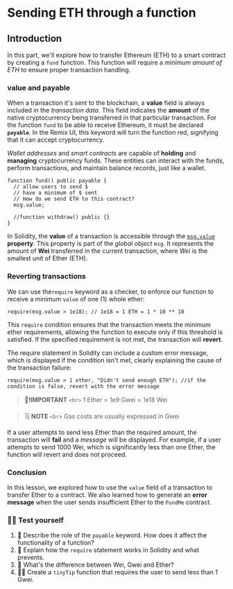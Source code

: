 # Sending ETH through a function

## Introduction

In this part, we'll explore how to transfer Ethereum (ETH) to a smart contract by creating a `fund` function. This function will require a _minimum amount of ETH_ to ensure proper transaction handling.

### value and payable

When a transaction it's sent to the blockchain, a **value** field is always included in the _transaction data_. This field indicates the **amount** of the native cryptocurrency being transferred in that particular transaction.
For the function `fund` to be able to receive Ethereum, it must be declared **`payable`**. In the Remix UI, this keyword will turn the function red, signifying that it can accept cryptocurrency.

_Wallet addresses_ and _smart contracts_ are capable of **holding** and **managing** cryptocurrency funds. These entities can interact with the funds, perform transactions, and maintain balance records, just like a wallet.

```solidity
function fund() public payable {
  // allow users to send $
  // have a minimum of $ sent
  // How do we send ETH to this contract?
  msg.value;

  //function withdraw() public {}
}
```

In Solidity, the **value** of a transaction is accessible through the [`msg.value`](https://docs.soliditylang.org/en/develop/units-and-global-variables.html#special-variables-and-functions) **property**. This property is part of the _global object_ `msg`. It represents the amount of **Wei** transferred in the current transaction, where _Wei_ is the smallest unit of Ether (ETH).

### Reverting transactions

We can use the`require` keyword as a checker, to enforce our function to receive a minimum `value` of one (1) whole ether:

```solidity
require(msg.value > 1e18); // 1e18 = 1 ETH = 1 * 10 ** 18
```

This `require` condition ensures that the transaction meets the minimum ether requirements, allowing the function to execute only if this threshold is satisfied. If the specified requirement is not met, the transaction will **revert**.

The require statement in Solidity can include a custom error message, which is displayed if the condition isn't met, clearly explaining the cause of the transaction failure:

```solidity
require(msg.value > 1 ether, "Didn't send enough ETH"); //if the condition is false, revert with the error message
```

> 👀❗**IMPORTANT** `<br>`
> 1 Ether = 1e9 Gwei = 1e18 Wei

> 🗒️ **NOTE** `<br>`
> Gas costs are usually expressed in Gwei

If a user attempts to send less Ether than the required amount, the transaction will **fail** and a _message_ will be displayed. For example, if a user attempts to send 1000 Wei, which is significantly less than one Ether, the function will revert and does not proceed.

### Conclusion

In this lesson, we explored how to use the `value` field of a transaction to transfer Ether to a contract. We also learned how to generate an **error message** when the user sends insufficient Ether to the `FundMe` contract.

### 🧑‍💻 Test yourself

1. 📕 Describe the role of the `payable` keyword. How does it affect the functionality of a function?
2. 📕 Explain how the `require` statement works in Solidity and what prevents.
3. 📕 What's the difference between Wei, Gwei and Ether?
4. 🧑‍💻 Create a `tinyTip` function that requires the user to send less than 1 Gwei.
